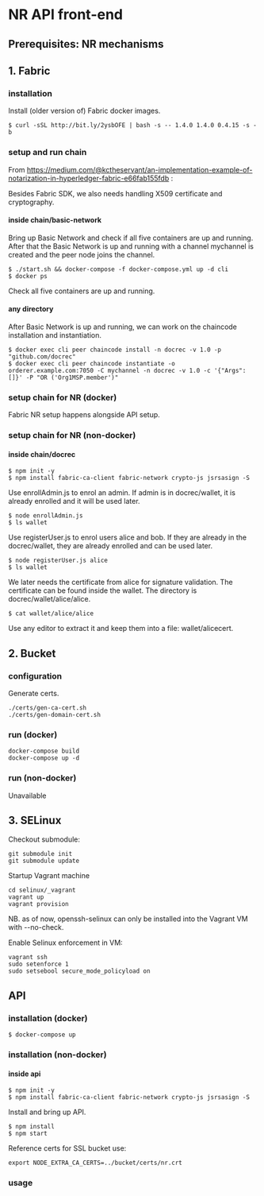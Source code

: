 # NR API front-end

## Prerequisites: NR mechanisms

## 1. Fabric

### installation

Install (older version of) Fabric docker images.

```
$ curl -sSL http://bit.ly/2ysbOFE | bash -s -- 1.4.0 1.4.0 0.4.15 -s -b
```

### setup and run chain

From https://medium.com/@kctheservant/an-implementation-example-of-notarization-in-hyperledger-fabric-e66fab155fdb :

Besides Fabric SDK, we also needs handling X509 certificate and cryptography.

#### inside chain/basic-network

Bring up Basic Network and check if all five containers are up and running. After that the Basic Network is up and running with a channel mychannel is created and the peer node joins the channel.

```
$ ./start.sh && docker-compose -f docker-compose.yml up -d cli
$ docker ps
```
Check all five containers are up and running.

#### any directory

After Basic Network is up and running, we can work on the chaincode installation and instantiation.

```
$ docker exec cli peer chaincode install -n docrec -v 1.0 -p "github.com/docrec"
$ docker exec cli peer chaincode instantiate -o orderer.example.com:7050 -C mychannel -n docrec -v 1.0 -c '{"Args":[]}' -P "OR ('Org1MSP.member')"
```

### setup chain for NR (docker)

Fabric NR setup happens alongside API setup.

### setup chain for NR (non-docker)

#### inside chain/docrec

```
$ npm init -y
$ npm install fabric-ca-client fabric-network crypto-js jsrsasign -S
```

Use enrollAdmin.js to enrol an admin. If admin is in docrec/wallet, it is already enrolled and it will be used later.

```
$ node enrollAdmin.js
$ ls wallet
```

Use registerUser.js to enrol users alice and bob. If they are already in the docrec/wallet, they are already enrolled and can be used later.

```
$ node registerUser.js alice
$ ls wallet
```

We later needs the certificate from alice for signature validation. The certificate can be found inside the wallet. The directory is docrec/wallet/alice/alice.

```
$ cat wallet/alice/alice
```

Use any editor to extract it and keep them into a file: wallet/alicecert.

## 2. Bucket

### configuration

Generate certs.

```
./certs/gen-ca-cert.sh
./certs/gen-domain-cert.sh
```

### run (docker)

```
docker-compose build
docker-compose up -d
```

### run (non-docker)

Unavailable

## 3. SELinux

Checkout submodule:

```
git submodule init
git submodule update
```

Startup Vagrant machine

```
cd selinux/_vagrant
vagrant up
vagrant provision
```

NB. as of now, openssh-selinux can only be installed into the Vagrant VM with --no-check.

Enable Selinux enforcement in VM:

```
vagrant ssh
sudo setenforce 1
sudo setsebool secure_mode_policyload on
```

## API

### installation (docker)

```
$ docker-compose up
```

### installation (non-docker)

#### inside api

```
$ npm init -y
$ npm install fabric-ca-client fabric-network crypto-js jsrsasign -S
```

Install and bring up API.

```
$ npm install
$ npm start
```

Reference certs for SSL bucket use:

```
export NODE_EXTRA_CA_CERTS=../bucket/certs/nr.crt
```

### usage
